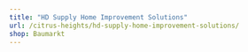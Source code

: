 ```yaml
---
title: "HD Supply Home Improvement Solutions"
url: /citrus-heights/hd-supply-home-improvement-solutions/
shop: Baumarkt
---
```

